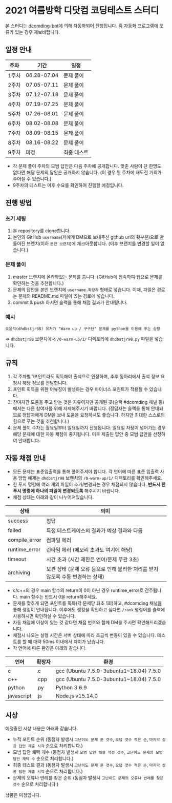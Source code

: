 # 2021 여름방학 디닷컴 코딩테스트 스터디

본 스터디는 [dcomding-bot](https://github.com/dhdbstjr98/dcomding-bot)에 의해 자동화되어 진행됩니다. 혹 자동화 프로그램에 오류가 있는 경우 제보바랍니다.

## 일정 안내
|주차|기간|일정|
|---|---|---|
|1주차|06.28-07.04|문제 풀이|
|2주차|07.05-07.11|문제 풀이|
|3주차|07.12-07.18|문제 풀이|
|4주차|07.19-07.25|문제 풀이|
|5주차|07.26-08.01|문제 풀이|
|6주차|08.02-08.08|문제 풀이|
|7주차|08.09-08.15|문제 풀이|
|8주차|08.16-08.22|문제 풀이|
|9주차|미정|최종 테스트|

- 각 문제 풀이 주차의 모범 답안은 다음 주차에 공개합니다. 맞춘 사람이 단 한명도 없다면 해당 문제의 답안은 공개하지 않습니다. (이 경우 뒷 주차에 재도전 기회가 주어질 수 있습니다.)
- 9주차의  테스트는 이후 수요를 확인하여 진행할 예정입니다.

## 진행 방법
### 초기 세팅
1. 본 repository를 clone합니다.
2. 본인의 GitHub `username`(저에게 DM으로 보내주신 github url의 뒷부분)으로 만들어진 브랜치(이하 `본인 브랜치`)에 체크아웃합니다. (이후 브랜치를 변경할 일이 없습니다.)

### 문제 풀이
1. master 브랜치에 올라와있는 문제를 풉니다. (GitHub에 접속하여 웹으로 문제를 확인하는 것을 추천합니다.)
2. 문제의 답안을 본인 브랜치에 `username.확장자` 형태로 넣습니다. 이때, 파일은 경로는 문제의 README.md 파일이 있는 경로에 넣습니다.    
3. commit & push 하시면 슬랙을 통해 채점 결과가 안내됩니다.

### 예시
```
오윤석(dhdbstjr98) 유저가 "Warm up / 구구단" 문제를 python을 이용해 푸는 상황
```
=> `dhdbstjr98` 브랜치에서 `/0-warm-up/1/` 디렉토리에 `dhdbstjr98.py` 파일을 넣습니다.

## 규칙
1. 각 주차별 1포인트라도 획득해야 출석으로 인정하며, 추후 동아리에서 출석 정보 요청시 해당 정보를 전달합니다.
2. 포인트 획득을 위한 어뷰징이 발생하는 경우 마이너스 포인트가 적용될 수 있습니다.
3. 참여자간 도움을 주고 받는 것은 자유이지만 공개된 곳(슬랙 #dcomding 채널 등)에서는 다른 참여자를 위해 자제해주시기 바랍니다. (정답자는 슬랙을 통해 안내되므로 정답자에게 DM을 보내 도움을 요청하셔도 좋습니다. 하지만 최대한 스스로의 힘으로 푸는 것을 추천합니다.)
4. 문제 풀이 주차는 월요일부터 일요일까지 진행됩니다. 일요일 자정이 넘어가는 경우 해당 문제에 대한 자동 채점이 중지됩니다. 이후 제출된 답안 중 모범 답안을 선정하여 안내합니다.

## 자동 채점 안내
- 모든 문제는 표준입출력을 통해 풀어주셔야 합니다. 각 언어에 따른 표준 입출력 사용 방법 예제는 `dhdbstjr98` 브랜치의 `/0-warm-up/1/` 디렉토리를 확인해주세요.
- 한 푸시 명령에 여러 개의 파일이 추가/변경되는 경우 채점되지 않습니다. **반드시 한 푸시 명령에 하나의 파일이 변경되도록** 해주시기 바랍니다.
- 채점 상태는 아래와 같이 나누어져있습니다.

|상태|의미|
|---|---|
|success|정답|
|failed|특정 테스트케이스의 결과가 예상 결과와 다름|
|compile_error|컴파일 에러|
|runtime_error|런타임 에러 (메모리 초과도 여기에 해당)|
|timeout|시간 초과 (시간 제한은 언어/문제 무관 3초)|
|archiving|보관 상태 (문제 오류 등으로 인해 불리한 처리를 받지 않도록 수동 변경하는 상태)|

- c/c++의 경우 main 함수의 return이 0이 아닌 경우 runtime_error로 간주됩니다. main 함수는 반드시 0을 return해주세요.
- 문제를 맞추게 되면 포인트를 획득(각 문제당 최초 1회)하고, #dcomding 채널을 통해 랭킹이 안내됩니다. 이후에도 랭킹을 확인하고 싶다면 `/rank` 명령어를 슬랙에 사용하시면 확인하실 수 있습니다.
- 자동 채점에 이상이 있는 것 같다면 채점 번호와 함께 DM을 주시면 확인해드리겠습니다.
- 채점시 나오는 실행 시간은 서버 상태에 따라 조금씩 변동이 있을 수 있습니다. 테스트를 할 때 대략 50ms 이내에서 차이가 났습니다.
- 각 언어에 따른 환경은 아래와 같습니다.

|언어|확장자|환경|
|---|---|---|
|c|.c|gcc (Ubuntu 7.5.0-3ubuntu1~18.04) 7.5.0|
|c++|.cpp|gcc (Ubuntu 7.5.0-3ubuntu1~18.04) 7.5.0|
|python|.py|Python 3.6.9|
|javascript|.js|Node.js v15.14.0|

## 시상
예정중인 시상 내용은 아래와 같습니다.
- 누적 포인트 순위 (동점자 발생시 `고난이도 문제 푼 갯수`, `오답 갯수 적은 순`, `마지막 성공 답안 제출 시각` 순으로 처리합니다.)
- 모범 답안 채택 개수 (동점자 발생시 `모범 답안 해설 작성 갯수`, `고난이도 문제의 모범 답안 채택 수` 순으로 처리합니다.)
- 최종 테스트 결과 (동점자 발생시 `고난이도 문제 푼 갯수`, `오답 갯수 적은 순`, `마지막 성공 답안 제출 시각` 순으로 처리합니다.)
- 문제의 오류나 반례를 찾은 순위 (동점자 발생시 `고난이도 문제의 오류나 반례를 찾은 갯수` 순으로 처리합니다.)

상품은 미정입니다.
